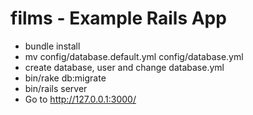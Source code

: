 # films - Example Rails App 

* bundle install
* mv config/database.default.yml config/database.yml
* create database, user and change database.yml
* bin/rake db:migrate
* bin/rails server
* Go to http://127.0.0.1:3000/
